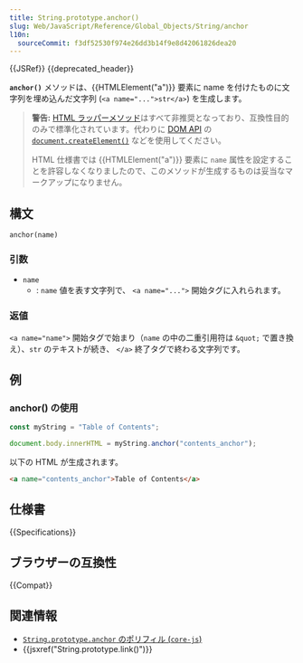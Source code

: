 ```yaml
---
title: String.prototype.anchor()
slug: Web/JavaScript/Reference/Global_Objects/String/anchor
l10n:
  sourceCommit: f3df52530f974e26dd3b14f9e8d42061826dea20
---
```


{{JSRef}} {{deprecated_header}}

**`anchor()`** メソッドは、{{HTMLElement("a")}} 要素に name を付けたものに文字列を埋め込んだ文字列 (`<a name="...">str</a>`) を生成します。

> **警告:** [HTML ラッパーメソッド](/ja/docs/Web/JavaScript/Reference/Global_Objects/String#html_wrapper_methods)はすべて非推奨となっており、互換性目的のみで標準化されています。代わりに [DOM API](/ja/docs/Web/API/Document_Object_Model) の [`document.createElement()`](/ja/docs/Web/API/Document/createElement) などを使用してください。
>
> HTML 仕様書では {{HTMLElement("a")}} 要素に `name` 属性を設定することを許容しなくなりましたので、このメソッドが生成するものは妥当なマークアップになりません。

## 構文

```js-nolint
anchor(name)
```

### 引数

- `name`
  - : `name` 値を表す文字列で、 `<a name="...">` 開始タグに入れられます。

### 返値

`<a name="name">` 開始タグで始まり（`name` の中の二重引用符は `&quot;` で置き換え）、`str` のテキストが続き、 `</a>` 終了タグで終わる文字列です。

## 例

### anchor() の使用

```js
const myString = "Table of Contents";

document.body.innerHTML = myString.anchor("contents_anchor");
```

以下の HTML が生成されます。

```html
<a name="contents_anchor">Table of Contents</a>
```

## 仕様書

{{Specifications}}

## ブラウザーの互換性

{{Compat}}

## 関連情報

- [`String.prototype.anchor` のポリフィル (`core-js`)](https://github.com/zloirock/core-js#ecmascript-string-and-regexp)
- {{jsxref("String.prototype.link()")}}
